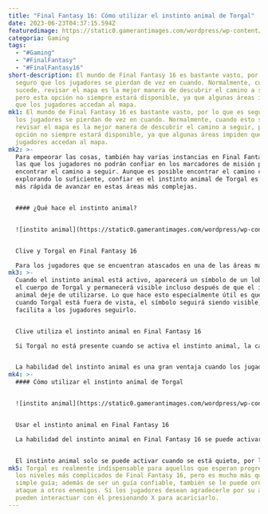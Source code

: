 ```yaml
---
title: "Final Fantasy 16: Cómo utilizar el instinto animal de Torgal"
date: 2023-06-23T04:37:15.594Z
featuredimage: https://static0.gamerantimages.com/wordpress/wp-content/uploads/2023/06/ff2.jpg?q=50&fit=contain&w=1140&h=&dpr=1.5
categoria: Gaming
tags:
  - "#Gaming"
  - "#FinalFantasy"
  - "#FinalFantasy16"
short-description: El mundo de Final Fantasy 16 es bastante vasto, por lo que es
  seguro que los jugadores se pierdan de vez en cuando. Normalmente, cuando esto
  sucede, revisar el mapa es la mejor manera de descubrir el camino a seguir,
  pero esta opción no siempre estará disponible, ya que algunas áreas impiden
  que los jugadores accedan al mapa.
mk1: El mundo de Final Fantasy 16 es bastante vasto, por lo que es seguro que
  los jugadores se pierdan de vez en cuando. Normalmente, cuando esto sucede,
  revisar el mapa es la mejor manera de descubrir el camino a seguir, pero esta
  opción no siempre estará disponible, ya que algunas áreas impiden que los
  jugadores accedan al mapa.
mk2: >-
  Para empeorar las cosas, también hay varias instancias en Final Fantasy 16 en
  las que los jugadores no podrán confiar en los marcadores de misión para
  encontrar el camino a seguir. Aunque es posible encontrar el camino correcto
  explorando lo suficiente, confiar en el instinto animal de Torgal es la forma
  más rápida de avanzar en estas áreas más complejas.


  #### ¿Qué hace el instinto animal?


  ![instito animal](https://static0.gamerantimages.com/wordpress/wp-content/uploads/2023/06/ff1-5.jpg?q=50&fit=crop&w=1500&dpr=1.5 "instito animal")


  Clive y Torgal en Final Fantasy 16

  Para los jugadores que se encuentran atascados en una de las áreas más confusas de Final Fantasy 16, la habilidad del instinto animal puede ser utilizada para encontrar fácilmente una salida. Cuando se activa, Torgal caminará hacia donde se espera que vaya Clive, lo que facilita mucho que los jugadores lleguen al área que están buscando sin demoras.
mk3: >-
  Cuando el instinto animal está activo, aparecerá un símbolo de un lobo sobre
  el cuerpo de Torgal y permanecerá visible incluso después de que el instinto
  animal deje de utilizarse. Lo que hace esto especialmente útil es que, incluso
  cuando Torgal está fuera de vista, el símbolo seguirá siendo visible, lo que
  facilita a los jugadores seguirlo.


  Clive utiliza el instinto animal en Final Fantasy 16

  Si Torgal no está presente cuando se activa el instinto animal, la cámara se orientará hacia la dirección de un marcador de misión activo, dándole a los jugadores una idea aproximada de hacia dónde deben ir a continuación. Aunque este uso del instinto animal puede ser extremadamente útil, la habilidad se utiliza mejor cuando Torgal está presente.


  La habilidad del instinto animal es una gran ventaja cuando los jugadores pierden acceso al mapa, pero también se puede utilizar para encontrar objetos ocultos. Para hacer esto, los jugadores deben evitar seguir a Torgal e inspeccionar el área a la que se negó a ir. Haciendo esto, generalmente se llega a un área opcional en la que Clive puede adquirir uno o dos tesoros.
mk4: >-
  #### Cómo utilizar el instinto animal de Torgal


  ![instito animal](https://static0.gamerantimages.com/wordpress/wp-content/uploads/2023/06/fff-1.jpg?q=50&fit=crop&w=1500&dpr=1.5 "instito animal")


  Usar el instinto animal en Final Fantasy 16

  La habilidad del instinto animal en Final Fantasy 16 se puede activar presionando y manteniendo presionado el stick analógico L3. Para dejar de usar el instinto animal, los jugadores solo necesitan soltar L3 o hacer que Clive se mueva.


  El instinto animal solo se puede activar cuando se está quieto, por lo que si Clive se mueve, los jugadores deberán activar la habilidad nuevamente para encontrar hacia dónde deben ir.
mk5: Torgal es realmente indispensable para aquellos que esperan progresar en
  los niveles más complicados de Final Fantasy 16, pero es mucho más que un
  simple guía; además de ser un guía confiable, también se le puede ordenar que
  ataque a otros enemigos. Si los jugadores desean agradecerle por su ayuda,
  pueden interactuar con él presionando X para acariciarlo.
---
```

